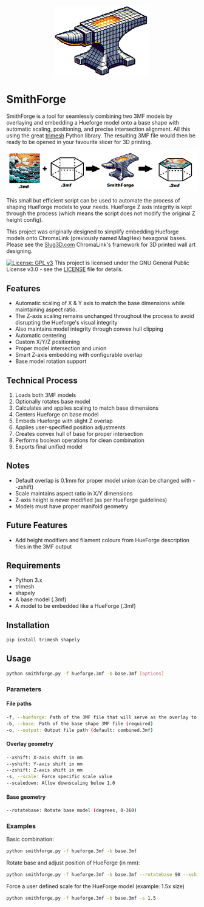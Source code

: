 <p align="center">
  <img src="img\smithforge_logo_white_small_v2.gif" alt="smithforge Logo">

# SmithForge
</p>

SmithForge is a tool for seamlessly combining two 3MF models by overlaying and embedding a Hueforge model onto a base shape with automatic scaling, positioning, and precise intersection alignment. All this using the great [trimesh](https://github.com/mikedh/trimesh) Python library. The resulting 3MF file would then be ready to be opened in your favourite slicer for 3D printing. 

<p align="center">
  <img src="img/process.png" alt="Process">
</p>

This small but efficient script can be used to automate the process of shaping HueForge models to your needs. HueForge Z axis integrity is kept through the process (which means the script does not modify the original Z height config).

This project was originally designed to simplify embedding Hueforge models onto ChromaLink (previously named MagHex) hexagonal bases. Please see the [Slug3D.com](https://www.slug3d.com) ChromaLink's framework for 3D printed wall art designing.

[![License: GPL v3](https://img.shields.io/badge/License-GPLv3-blue.svg)](https://www.gnu.org/licenses/gpl-3.0)
This project is licensed under the GNU General Public License v3.0 - see the [LICENSE](LICENSE) file for details.

## Features
- Automatic scaling of X & Y axis to match the base dimensions while maintaining aspect ratio.
- The Z-axis scaling remains unchanged throughout the process to avoid disrupting the Hueforge's visual integrity
- Also maintains model integrity through convex hull clipping
- Automatic centering
- Custom X/Y/Z positioning
- Proper model intersection and union
- Smart Z-axis embedding with configurable overlap
- Base model rotation support

## Technical Process
1. Loads both 3MF models
2. Optionally rotates base model
3. Calculates and applies scaling to match base dimensions
4. Centers Hueforge on base model
5. Embeds Hueforge with slight Z overlap
6. Applies user-specified position adjustments
7. Creates convex hull of base for proper intersection
8. Performs boolean operations for clean combination
9. Exports final unified model

## Notes
- Default overlap is 0.1mm for proper model union (can be changed with --zshift)
- Scale maintains aspect ratio in X/Y dimensions
- Z-axis height is never modified (as per HueForge guidelines)
- Models must have proper manifold geometry

## Future Features
- Add height modifiers and filament colours from HueForge description files in the 3MF output

## Requirements
- Python 3.x
- trimesh
- shapely
- A base model (.3mf)
- A model to be embedded like a HueForge (.3mf)

## Installation
```bash
pip install trimesh shapely
```

## Usage
```bash
python smithforge.py -f hueforge.3mf -b base.3mf [options]
```

### Parameters
#### File paths
```bash
-f, --hueforge: Path of the 3MF file that will serve as the overlay to be embedded to the base (required)
-b, --base: Path of the base shape 3MF file (required)
-o, --output: Output file path (default: combined.3mf)
```

#### Overlay geometry
```bash
--xshift: X-axis shift in mm
--yshift: Y-axis shift in mm
--zshift: Z-axis shift in mm
-s, --scale: Force specific scale value
--scaledown: Allow downscaling below 1.0
```

#### Base geometry
```bash
--rotatebase: Rotate base model (degrees, 0-360)
```

### Examples
Basic combination:
```bash
python smithforge.py -f hueforge.3mf -b base.3mf
```

Rotate base and adjust position of HueForge (in mm):
```bash
python smithforge.py -f hueforge.3mf -b base.3mf --rotatebase 90 --xshift 5 --zshift 0.5
```

Force a user defined scale for the HueForge model (example: 1.5x size)
```bash
python smithforge.py -f hueforge.3mf -b base.3mf -s 1.5
```